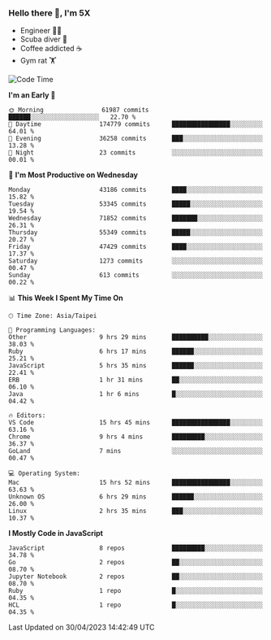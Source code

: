 ### Hello there 👋, I'm 5X

* Engineer 👨‍💻
* Scuba diver 🤿
* Coffee addicted ☕️
* Gym rat 🏋️

<!--START_SECTION:waka-->
![Code Time](http://img.shields.io/badge/Code%20Time-111%20hrs%2023%20mins-blue)

**I'm an Early 🐤** 

```text
🌞 Morning                61987 commits       ██████░░░░░░░░░░░░░░░░░░░   22.70 % 
🌆 Daytime                174779 commits      ████████████████░░░░░░░░░   64.01 % 
🌃 Evening                36258 commits       ███░░░░░░░░░░░░░░░░░░░░░░   13.28 % 
🌙 Night                  23 commits          ░░░░░░░░░░░░░░░░░░░░░░░░░   00.01 % 
```
📅 **I'm Most Productive on Wednesday** 

```text
Monday                   43186 commits       ████░░░░░░░░░░░░░░░░░░░░░   15.82 % 
Tuesday                  53345 commits       █████░░░░░░░░░░░░░░░░░░░░   19.54 % 
Wednesday                71852 commits       ███████░░░░░░░░░░░░░░░░░░   26.31 % 
Thursday                 55349 commits       █████░░░░░░░░░░░░░░░░░░░░   20.27 % 
Friday                   47429 commits       ████░░░░░░░░░░░░░░░░░░░░░   17.37 % 
Saturday                 1273 commits        ░░░░░░░░░░░░░░░░░░░░░░░░░   00.47 % 
Sunday                   613 commits         ░░░░░░░░░░░░░░░░░░░░░░░░░   00.22 % 
```


📊 **This Week I Spent My Time On** 

```text
🕑︎ Time Zone: Asia/Taipei

💬 Programming Languages: 
Other                    9 hrs 29 mins       ██████████░░░░░░░░░░░░░░░   38.03 % 
Ruby                     6 hrs 17 mins       ██████░░░░░░░░░░░░░░░░░░░   25.21 % 
JavaScript               5 hrs 35 mins       ██████░░░░░░░░░░░░░░░░░░░   22.41 % 
ERB                      1 hr 31 mins        ██░░░░░░░░░░░░░░░░░░░░░░░   06.10 % 
Java                     1 hr 6 mins         █░░░░░░░░░░░░░░░░░░░░░░░░   04.42 % 

🔥 Editors: 
VS Code                  15 hrs 45 mins      ████████████████░░░░░░░░░   63.16 % 
Chrome                   9 hrs 4 mins        █████████░░░░░░░░░░░░░░░░   36.37 % 
GoLand                   7 mins              ░░░░░░░░░░░░░░░░░░░░░░░░░   00.47 % 

💻 Operating System: 
Mac                      15 hrs 52 mins      ████████████████░░░░░░░░░   63.63 % 
Unknown OS               6 hrs 29 mins       ██████░░░░░░░░░░░░░░░░░░░   26.00 % 
Linux                    2 hrs 35 mins       ███░░░░░░░░░░░░░░░░░░░░░░   10.37 % 
```

**I Mostly Code in JavaScript** 

```text
JavaScript               8 repos             █████████░░░░░░░░░░░░░░░░   34.78 % 
Go                       2 repos             ██░░░░░░░░░░░░░░░░░░░░░░░   08.70 % 
Jupyter Notebook         2 repos             ██░░░░░░░░░░░░░░░░░░░░░░░   08.70 % 
Ruby                     1 repo              █░░░░░░░░░░░░░░░░░░░░░░░░   04.35 % 
HCL                      1 repo              █░░░░░░░░░░░░░░░░░░░░░░░░   04.35 % 
```




 Last Updated on 30/04/2023 14:42:49 UTC
<!--END_SECTION:waka-->
